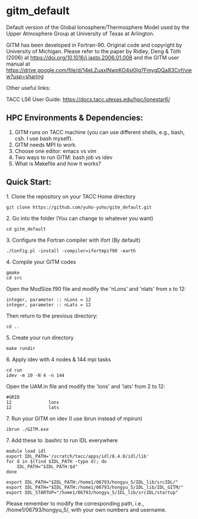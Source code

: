 # gitm_default
Default version of the Global Ionosphere/Thermosphere Model used by the Upper Atmosphere Group at University of Texas at Arlington.

GITM has been developed in Fortran-90. Original code and copyright by University of Michigan. Please refer to the paper by Ridley, Deng & Tóth (2006) at https://doi.org/10.1016/j.jastp.2006.01.008 and the GITM user manual at https://drive.google.com/file/d/14eLZuaxlNwpKO4sl0Ig7FmygDQa83Cvf/view?usp=sharing

Other useful links:

TACC LS6 User Guide: https://docs.tacc.utexas.edu/hpc/lonestar6/

## HPC Environments & Dependencies:

1. GITM runs on TACC machine (you can use different shells, e.g., bash, csh. I use bash myself). 
2. GITM needs MPI to work.
3. Choose one editor: emacs vs vim
4. Two ways to run GITM: bash job vs idev
5. What is Makefile and how it works?

## Quick Start:

1\. Clone the repository on your TACC Home directory

```shell
git clone https://github.com/yuho-yuho/gitm_default.git
```

2\. Go into the folder (You can change to whatever you want)

```shell
cd gitm_default
```

3\. Configure the Fortran compiler with ifort (By default)

```shell
./Config.pl -install -compiler=ifortmpif90 -earth
```

4\. Compile your GITM codes

```shell
gmake
cd src
```

Open the ModSize.f90 file and modify the 'nLons' and 'nlats' from x to 12:

```shell
integer, parameter :: nLons = 12
integer, parameter :: nLats = 12
```

Then return to the previous directory:

```shell
cd ..
```

5\. Create your run directory

```shell
make rundir
```

6\. Apply idev with 4 nodes & 144 mpi tasks

```shell
cd run
idev -m 10 -N 4 -n 144
```

Open the UAM.in file and modify the 'lons' and 'lats' from 2 to 12:

```shell
#GRID
12              lons
12              lats
```

7\. Run your GITM on idev (I use ibrun instead of mpirun)

```shell
ibrun ./GITM.exe
```

7\. Add these to .bashrc to run IDL everywhere

```shell
module load idl
export IDL_PATH='/scratch/tacc/apps/idl/8.4.0/idl/lib'
for d in $(find $IDL_PATH -type d); do
    IDL_PATH="$IDL_PATH:$d"
done

export IDL_PATH="$IDL_PATH:/home1/06793/hongyu_5/IDL_lib/srcIDL/"
export IDL_PATH="$IDL_PATH:/home1/06793/hongyu_5/IDL_lib/IDL_GITM/"
export IDL_STARTUP="/home1/06793/hongyu_5/IDL_lib/srcIDL/startup"
```

Please remember to modify the corresponding path, i.e., /home1/06793/hongyu_5/, with your own numbers and username.
















